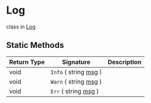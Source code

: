 # Log
class in [Log](../Log.md)

## Static Methods
| Return Type | Signature | Description |
|---|---|---|
| void | `Info` ( string <ins>msg</ins> ) |  |
| void | `Warn` ( string <ins>msg</ins> ) |  |
| void | `Err` ( string <ins>msg</ins> ) |  |
